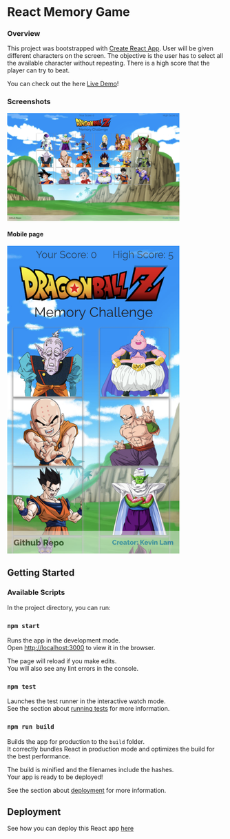 # React Memory Game


### Overview
This project was bootstrapped with [Create React App](https://github.com/facebook/create-react-app). User will be given different characters on the screen. The objective is the user has to select all the available character without repeating. There is a high score that the player can try to beat.

You can check out the here
[Live Demo](https://kdublam.github.io/clicky-game/)!

### Screenshots
<img src="./src/images/screenshot.png" width="400"/>

#### Mobile page
<img src="https://github.com/kdublam/clicky-game/blob/master/src/images/mobile.png" width="400"/>


## Getting Started

### Available Scripts

In the project directory, you can run:

### `npm start`

Runs the app in the development mode.<br>
Open [http://localhost:3000](http://localhost:3000) to view it in the browser.

The page will reload if you make edits.<br>
You will also see any lint errors in the console.

### `npm test`

Launches the test runner in the interactive watch mode.<br>
See the section about [running tests](https://facebook.github.io/create-react-app/docs/running-tests) for more information.

### `npm run build`

Builds the app for production to the `build` folder.<br>
It correctly bundles React in production mode and optimizes the build for the best performance.

The build is minified and the filenames include the hashes.<br>
Your app is ready to be deployed!

See the section about [deployment](https://facebook.github.io/create-react-app/docs/deployment) for more information.


## Deployment

See how you can deploy this React app [here](https://github.com/gitname/react-gh-pages)

